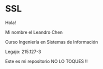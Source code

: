 # SSL
Hola!

Mi nombre el Leandro Chen

Curso Ingeniería en Sistemas de Información

Legajo: 215.127-3

Este es mi repositorio NO LO TOQUES !!
